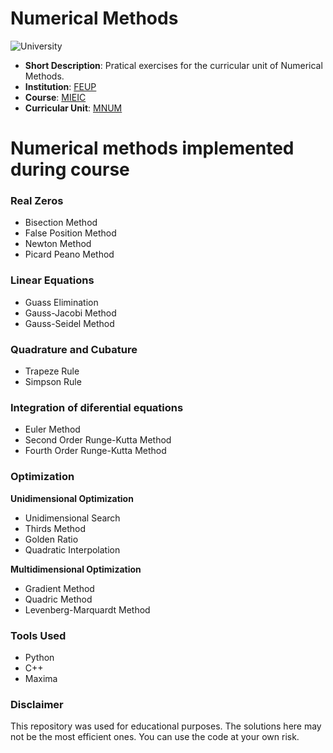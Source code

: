 # Numerical Methods

![University](https://img.shields.io/badge/FEUP-MIEIC-red)

- **Short Description**: Pratical exercises for the curricular unit of Numerical Methods.
- **Institution**: [FEUP](https://sigarra.up.pt/feup/en/web_page.Inicial)
- **Course**: [MIEIC](https://sigarra.up.pt/feup/en/cur_geral.cur_view?pv_curso_id=742&pv_ano_lectivo=2019)
- **Curricular Unit**: [MNUM](https://sigarra.up.pt/feup/en/ucurr_geral.ficha_uc_view?pv_ocorrencia_id=436436)

# Numerical methods implemented during course
### Real Zeros

* Bisection Method
* False Position Method
* Newton Method
* Picard Peano Method


### Linear Equations

* Guass Elimination
* Gauss-Jacobi Method
* Gauss-Seidel Method


### Quadrature and Cubature

* Trapeze Rule
* Simpson Rule


### Integration of diferential equations

* Euler Method
* Second Order Runge-Kutta Method
* Fourth Order Runge-Kutta Method

### Optimization

**Unidimensional Optimization**

* Unidimensional Search
* Thirds Method
* Golden Ratio
* Quadratic Interpolation

**Multidimensional Optimization**

* Gradient Method
* Quadric Method
* Levenberg-Marquardt Method

### Tools Used

- Python
- C++
- Maxima

### Disclaimer

This repository was used for educational purposes. The solutions here may not be the most efficient ones. You can use the code at your own risk.
